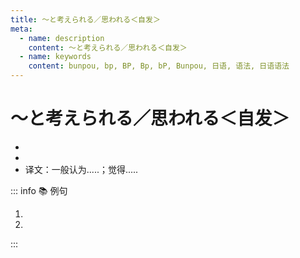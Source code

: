 ```yaml
---
title: ～と考えられる／思われる＜自发＞
meta:
  - name: description
    content: ～と考えられる／思われる＜自发＞
  - name: keywords
    content: bunpou, bp, BP, Bp, bP, Bunpou, 日语, 语法, 日语语法
---
```

    
# ～と考えられる／思われる＜自发＞
    
- <grammer-content sentence="意义：表示自然而然得出某个结论（**常用于学术文体中**）；" />
- <grammer-content sentence="接续：**简体形式的小句** ＋ と[考え/かんがえ]られる／[思わ/おもわ]れる；" />
- 译文：一般认为.....；觉得.....

::: info :books: 例句

1. <grammer-content sentence='[若者/わかもの]たちがボランティア[活動/かつどう]に[参加/さんか]する[機会/きかい]がある**と[考え/かんがえ]られる**。' trans='一般认为年轻人们有机会参加志愿者活动的。' />
2. <grammer-content sentence='[今/いま]の[大学生/だいがくせい]が[社会/しゃかい]に[関心/かんしん]を[持っ/もっ]ている**と[思わ/おもわ]れる**。' trans='觉得现在的大学生对社会持有关心。' />

:::
